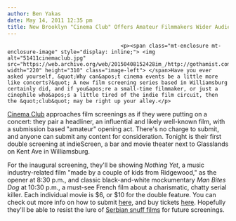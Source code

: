 ```yaml
---
author: Ben Yakas
date: May 14, 2011 12:35 pm
title: New Brooklyn "Cinema Club" Offers Amateur Filmmakers Wider Audience
---
```


	
										<p><span class="mt-enclosure mt-enclosure-image" style="display: inline;"> <img alt="51411cinemaclub.jpg" src="https://web.archive.org/web/20150408152428im_/http://gothamist.com/attachments/byakas/51411cinemaclub.jpg" width="220" height="310" class="image-left"> </span>Have you ever asked yourself, &quot;Why can&apos;t cinema events be a little more like concerts?&quot; A new film screening series based in Williamsburg certainly did, and if you&apos;re a small-time filmmaker, or just a cinephile who&apos;s a little tired of the indie film circuit, then the &quot;club&quot; may be right up your alley.</p>

<p><a href="https://web.archive.org/web/20150408152428/http://www.cinemaclub.us/">Cinema Club</a> approaches film screenings as if they were putting on a concert: they pair a headliner, an influential and likely well-known film, with a submission based &quot;amateur&quot; opening act. There&apos;s no charge to submit, and anyone can submit any content for consideration. Tonight is their first double screening at indieScreen, a bar and movie theater next to Glasslands on Kent Ave in Williamsburg. </p>

<p>For the inaugural screening, they&apos;ll be showing <em>Nothing Yet</em>, a music industry-related film &quot;made by a couple of kids from Ridgewood,&quot; as the opener at 8:30 p.m., and classic black-and-white mockumentary <em>Man Bites Dog</em> at 10:30 p.m., a must-see French film about a charismatic, chatty serial killer. Each individual movie is $6, or $10 for the double feature. You can check out more info on how to submit <a href="https://web.archive.org/web/20150408152428/http://www.cinemaclub.us/submissions.html">here</a>, and buy tickets <a href="https://web.archive.org/web/20150408152428/http://www.cinemaclub.us/">here</a>. Hopefully they&apos;ll be able to resist the lure of <a href="https://web.archive.org/web/20150408152428/http://en.wikipedia.org/wiki/A_Serbian_Film">Serbian snuff films</a> for future screenings. </p>					
										
									
				